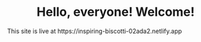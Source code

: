 <h1 align='center'>Hello, everyone! Welcome!</h1>
This site is live at https://inspiring-biscotti-02ada2.netlify.app
